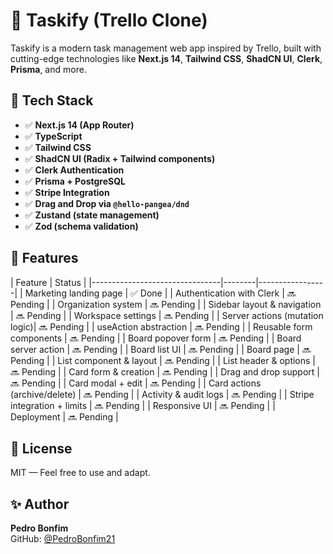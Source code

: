 # 🚀 Taskify (Trello Clone)

Taskify is a modern task management web app inspired by Trello, built with cutting-edge technologies like **Next.js 14**, **Tailwind CSS**, **ShadCN UI**, **Clerk**, **Prisma**, and more.

## 🔧 Tech Stack

- ✅ **Next.js 14 (App Router)**
- ✅ **TypeScript**
- ✅ **Tailwind CSS**
- ✅ **ShadCN UI (Radix + Tailwind components)**
- ✅ **Clerk Authentication**
- ✅ **Prisma + PostgreSQL**
- ✅ **Stripe Integration**
- ✅ **Drag and Drop via `@hello-pangea/dnd`**
- ✅ **Zustand (state management)**
- ✅ **Zod (schema validation)**


## 🧩 Features

| Feature                         | Status |
|--------------------------------|--------|-----------------|
| Marketing landing page         | ✅ Done  |
| Authentication with Clerk      | 🔜 Pending |
| Organization system            | 🔜 Pending |
| Sidebar layout & navigation    | 🔜 Pending |
| Workspace settings             | 🔜 Pending |
| Server actions (mutation logic)| 🔜 Pending |
| useAction abstraction          | 🔜 Pending |
| Reusable form components       | 🔜 Pending |
| Board popover form             | 🔜 Pending |
| Board server action            | 🔜 Pending |
| Board list UI                  | 🔜 Pending |
| Board page                     | 🔜 Pending |
| List component & layout        | 🔜 Pending |
| List header & options          | 🔜 Pending |
| Card form & creation           | 🔜 Pending |
| Drag and drop support          | 🔜 Pending |
| Card modal + edit              | 🔜 Pending |
| Card actions (archive/delete)  | 🔜 Pending |
| Activity & audit logs          | 🔜 Pending |
| Stripe integration + limits    | 🔜 Pending |
| Responsive UI                  | 🔜 Pending |
| Deployment                     | 🔜 Pending |


## 🪪 License

MIT — Feel free to use and adapt.

## ✨ Author

**Pedro Bonfim**  
GitHub: [@PedroBonfim21](https://github.com/PedroBonfim21)
